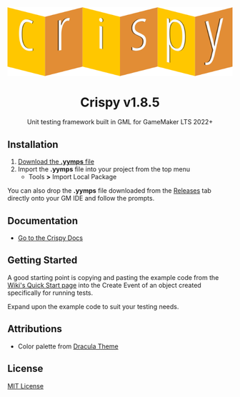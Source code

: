 <div align="center">
   <img src="./LOGO.png" style="margin:auto;" alt="Crispy Logo">
</div>

<h1 align="center">
   Crispy v1.8.5
</h1>

<p align="center">
   Unit testing framework built in GML for GameMaker LTS 2022+
</p>

## Installation

1. [Download the **.yymps** file](https://github.com/bfrymire/crispy/releases/latest)
1. Import the **.yymps** file into your project from the top menu
    * Tools **>** Import Local Package

You can also drop the **.yymps** file downloaded from the [Releases](https://github.com/bfrymire/crispy/releases/latest) tab directly onto your GM IDE and follow the prompts.

## Documentation

* [Go to the Crispy Docs](https://github.com/bfrymire/crispy/wiki)


## Getting Started

A good starting point is copying and pasting the example code from the [Wiki's Quick Start page](https://github.com/bfrymire/crispy/wiki/Quick-Start#getting-started) into the Create Event of an object created specifically for running tests.

Expand upon the example code to suit your testing needs.


## Attributions

* Color palette from [Dracula Theme](https://github.com/dracula/dracula-theme#color-palette)

## License

[MIT License](./LICENSE)

